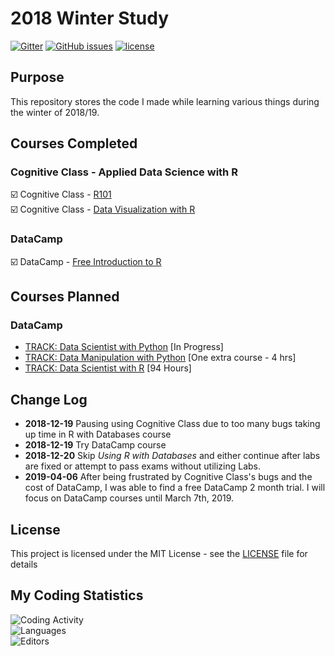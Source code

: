 # 2018 Winter Study

[![Gitter](https://img.shields.io/gitter/room/Lilyheart/repo.js.svg?maxAge=2592000)](https://gitter.im/Lilyheart/LilyPrograms)
[![GitHub issues](https://img.shields.io/github/issues/Lilyheart/2018_winter_study.svg)](https://github.com/Lilyheart/2018_winter_study/issues)
[![license](https://img.shields.io/github/license/Lilyheart/2018_winter_study.svg)](https://github.com/Lilyheart/2018_winter_study/blob/gh-pages/LICENSE)

## Purpose

This repository stores the code I made while learning various things during the winter of 2018/19.

## Courses Completed

### Cognitive Class - Applied Data Science with R

:ballot_box_with_check: Cognitive Class - [R101](https://courses.cognitiveclass.ai/certificates/188a87f3ec2b4380944c2c38d3882631)  
:ballot_box_with_check: Cognitive Class - [Data Visualization with R](https://courses.cognitiveclass.ai/certificates/7dc9fafe65a84d8fa815f91b10a3a893)

### DataCamp

:ballot_box_with_check: DataCamp - [Free Introduction to R](https://campus.datacamp.com/courses/free-introduction-to-r)

## Courses Planned

### DataCamp
* [TRACK: Data Scientist with Python](https://www.datacamp.com/tracks/data-scientist-with-python) [In Progress]
* [TRACK: Data Manipulation with Python](https://www.datacamp.com/tracks/data-manipulation-with-python) [One extra course - 4 hrs]
* [TRACK: Data Scientist with R](https://www.datacamp.com/tracks/data-scientist-with-r) [94 Hours]


## Change Log

* **2018-12-19** Pausing using Cognitive Class due to too many bugs taking up time in R with Databases course
* **2018-12-19** Try DataCamp course
* **2018-12-20** Skip *Using R with Databases* and either continue after labs are fixed or attempt to pass exams without utilizing Labs.
* **2019-04-06** After being frustrated by Cognitive Class's bugs and the cost of DataCamp, I was able to find a free DataCamp 2 month trial.  I will focus on DataCamp courses until March 7th, 2019.

## License

This project is licensed under the MIT License - see the [LICENSE](LICENSE) file for details

## My Coding Statistics

![Coding Activity](https://wakatime.com/share/@dd391fcb-e113-47bf-8178-978cbb64803f/f4a82301-ba0b-43d6-b403-cc77f4c2e2c5.png)  
![Languages](https://wakatime.com/share/@dd391fcb-e113-47bf-8178-978cbb64803f/71da71aa-3296-492e-840c-3725e1f63990.png)  
![Editors](https://wakatime.com/share/@dd391fcb-e113-47bf-8178-978cbb64803f/131dbc27-02b4-4fa0-977c-4731efe5b0fa.png)
